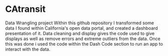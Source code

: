 # CAtransit
Data Wrangling project
Within this github repository I transformed some data I found within California's open data portal, and created a dashboard presentation of it. Data cleaning and display gives the code used to give displays as well as remove errors and extreme outliers from the data. Once this was done i used the code within the Dash Code section to run an app to interact with the data.
